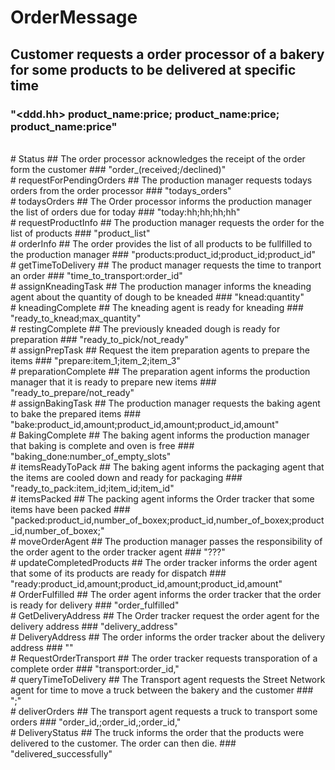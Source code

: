 # OrderMessage
## Customer requests a order processor of a bakery for some products to be delivered at specific time
### "<ddd.hh\> product_name:price; product_name:price; product_name:price"
<br>
# Status
## The order processor acknowledges the receipt of the order form the customer
###  "order_(received;<ddd.hh\>/declined)"
<br>
# requestForPendingOrders
## The production manager requests todays orders from the order processor
###  "todays_orders"
<br>
# todaysOrders
## The Order processor informs the production manager the list of orders due for today
###  "today:hh;hh;hh;hh"
<br>
# requestProductInfo
## The production manager requests the order for the list of products
### "product_list"
<br>
# orderInfo
## The order provides the list of all products to be fullfilled to the production manager
### "products:product_id;product_id;product_id"
<br>
# getTimeToDelivery
## The product manager requests the time to tranport an order
###  "time_to_transport:order_id"
<br>
# assignKneadingTask
## The production manager informs the kneading agent about the quantity of dough to be kneaded
### "knead:quantity"
<br>
# kneadingComplete
## The kneading agent  is ready for kneading
### "ready_to_knead;max_quantity"
<br>
# restingComplete
## The previously kneaded dough is ready for preparation
### "ready_to_pick/not_ready"
<br>
# assignPrepTask
## Request the item preparation agents to prepare the items
### "prepare:item_1;item_2;item_3"
<br>
# preparationComplete
## The preparation agent informs the production manager that it is ready to prepare new items
### "ready_to_prepare/not_ready"
<br>
# assignBakingTask
## The production manager requests the baking agent to bake the prepared items
### "bake:product_id,amount;product_id,amount;product_id,amount"
<br>
# BakingComplete
## The baking agent informs the production manager that baking is complete and oven is free
### "baking_done:number_of_empty_slots"
<br>
# itemsReadyToPack
## The baking agent informs the packaging agent that the items are cooled down and ready for packaging
### "ready_to_pack:item_id;item_id;item_id"
<br>
# itemsPacked
## The packing agent informs the Order tracker that some items have been packed
### "packed:product_id,number_of_boxex;product_id,number_of_boxex;product_id,number_of_boxex;"
<br>
# moveOrderAgent
## The production manager passes the responsibility of the order agent to the order tracker agent
### "???"
<br>
# updateCompletedProducts
## The order tracker informs the order agent that some of its products are ready for dispatch
### "ready:product_id,amount;product_id,amount;product_id,amount"
<br>
# OrderFulfilled
## The order agent informs the order tracker that the order is ready for delivery
### "order_fulfilled"
<br>
# GetDeliveryAddress
## The Order tracker request the order agent for the delivery address
### "delivery_address"
<br>
# DeliveryAddress
## The order informs the order tracker about the delivery address
### "<x_customer,y_customer>"
<br>
# RequestOrderTransport
## The order tracker requests transporation of a complete order
### "transport:order_id,<x_customer,y_customer>"
<br>
# queryTimeToDelivery
## The Transport agent requests the Street Network agent for time to move a truck between the bakery and the customer
### "<x_bakery,y_bakery>;<x_customer,y_customer>"
<br>
# deliverOrders
## The transport agent requests a truck to transport some orders
### "order_id,<x_customer,y_customer>;order_id,<x_customer,y_customer>;order_id,<x_customer,y_customer>"
<br>
# DeliveryStatus
## The truck informs the order that the products were delivered to the customer. The order can then die.
### "delivered_successfully"
<br>
